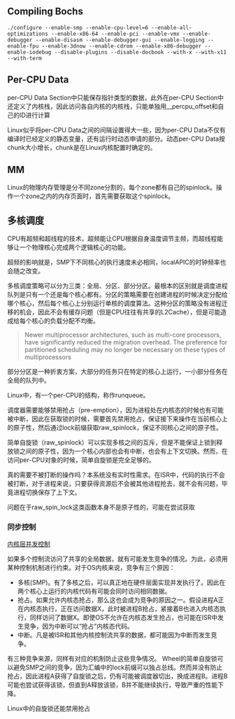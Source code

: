 ## Compiling Bochs

```
./configure --enable-smp --enable-cpu-level=6 --enable-all-optimizations --enable-x86-64 --enable-pci --enable-vmx --enable-debugger --enable-disasm --enable-debugger-gui --enable-logging --enable-fpu --enable-3dnow --enable-cdrom --enable-x86-debugger --enable-iodebug --disable-plugins --disable-docbook --with-x --with-x11 --with-term
```

## Per-CPU Data

per-CPU Data Section中只能保存指针类型的数据，此外在per-CPU Section中还定义了内核栈，因此访问各自内核的内核栈，只能单独用__percpu_offset和自己的ID进行计算

Linux似乎将per-CPU Data之间的间隔设置得大一些，因为per-CPU Data不仅有编译时已经定义的静态变量，还有运行时动态申请的部分。动态per-CPU Data按chunk大小增长，chunk是在Linux内核配置时确定的。

## MM

Linux的物理内存管理是分不同zone分割的，每个zone都有自己的spinlock。操作一个zone之内的内存页面时，首先需要获取这个spinlock。

## 多核调度

CPU有超频和超线程的技术，超频能让CPU根据自身温度调节主频，而超线程能够让一个物理核心完成两个逻辑核心的功能。

超频的影响就是，SMP下不同核心的执行速度未必相同，localAPIC的时钟频率也会随之改变。

多核调度策略可以分为三类：全局、分区、部分分区。最根本的区别就是调度进程队列是只有一个还是每个核心都有。分区的策略需要在创建进程的时候决定分配给哪个核心，然后每个核心上分别运行单核的调度算法。这种分区的策略没有进程迁移的机会，因此不会有缓存问题（但是CPU往往有共享的L2Cache），但是可能造成给每个核心的负载分配不均衡。

> Newer multiprocessor architectures, such as multi-core processors, have significantly reduced the migration overhead. The preference for partitioned scheduling may no longer be necessary on these types of multiprocessors

部分分区是一种折衷方案，大部分的任务只在特定的核心上运行，一小部分任务在全局的队列中。

Linux中，有一个per-CPU的结构，称作runqueue。

调度器需要能够禁用抢占（pre-emption），因为进程处在内核态的时候也有可能被中断，因此在获取锁的时候，需要首先禁用抢占，保证接下来操作在当前核心上的原子性，然后通过lock前缀获取raw_spinlock，保证不同核心之间的原子性。

简单自旋锁（raw_spinlock）可以实现多核之间的互斥，但是不能保证上锁到释放锁之间的原子性，因为一个核心内部也会有中断，也会有上下文切换。然而，在访问per-CPU对象的时候，简单自旋锁是完全足够的。

真的需要不被打断的操作吗？本系统没有实时性需求。在ISR中，代码的执行不会被打断，对于进程来说，只要获得资源后不会被其他进程抢去，就不会有问题，毕竟进程切换保存了上下文。

问题在于raw_spin_lock这类函数本身不是原子性的，可能在尝试获取

### 同步控制

[内核层并发控制](http://people.cs.pitt.edu/~ouyang/20150225-kernel-concurreny.html)

如果多个控制流访问了共享的全局数据，就有可能发生竞争的情况。为此，必须用某种控制机制进行约束。对于OS内核来说，竞争有三个原因：
- 多核(SMP)。有了多核之后，可以真正地在硬件层面实现并发执行了。因此在两个核心上运行的内核代码有可能会同时访问相同数据。
- 抢占。如果允许内核态抢占，那么这也会成为竞争的原因之一。假设进程A正在内核态执行，正在访问数据X，此时被进程B抢占，紧接着B也进入内核态执行，同样访问了数据X。即使OS不允许在内核态发生抢占，也可能在ISR中发生竞争，因为中断可以“抢占”内核态代码。
- 中断。凡是被ISR和其他内核控制流共享的数据，都可能因为中断而发生竞争。

有三种竞争来源，同样有对应的机制防止这些竞争情况。
Wheel的简单自旋锁可以避免SMP之间的竞争，因为汇编中的lock前缀可以独占总线。然而并没有防止抢占，因此进程A获得了自旋锁之后，仍有可能被调度器切出，换成进程B。进程B可能也尝试获得该锁，但直到A释放该锁，B并不能继续执行，导致严重的性能下降。

Linux中的自旋锁还能禁用抢占